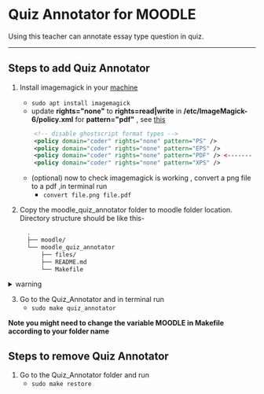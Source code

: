 # Quiz Annotator for MOODLE

Using this teacher can annotate essay type question in quiz.
___

## Steps to add Quiz Annotator

1. Install imagemagick in your [machine](https://linoxide.com/install-latest-imagemagick-on-ubuntu-20-04/)
    * `sudo apt install imagemagick`
    *  update __rights="none"__ to __rights=read|write__ in __/etc/ImageMagick-6/policy.xml__  for __pattern="pdf"__ , see [this](https://askubuntu.com/questions/1181762/imagemagickconvert-im6-q16-no-images-defined)
    ```xml
        <!-- disable ghostscript format types -->
        <policy domain="coder" rights="none" pattern="PS" />
        <policy domain="coder" rights="none" pattern="EPS" />
        <policy domain="coder" rights="none" pattern="PDF" /> <------- Here!!
        <policy domain="coder" rights="none" pattern="XPS" />

    ```

    * (optional) now to check imagemagick is working , convert a png file to a pdf ,in terminal run 
        * `convert file.png file.pdf`  
2. Copy the moodle_quiz_annotator folder to moodle folder location. Directory structure should be like this-
    ```bash
      .
      ├── moodle/
      └── moodle_quiz_annotator
          ├── files/
          ├── README.md
          └── Makefile
    ```

<details><summary> warning </summary>
 
#### after step 3 these files are going to be changed
    * moodle/quesiton/type/essay/renderer.php
    * moodle/mod/quiz/comment.php
</details>

 

3. Go to the Quiz_Annotator and in terminal run 
    * `sudo make quiz_annotator`

__Note you might need to change the variable MOODLE in Makefile according to your folder name__ 



## Steps to remove Quiz Annotator 
1. Go to the Quiz_Annotator folder and run 
    * `sudo make restore`

